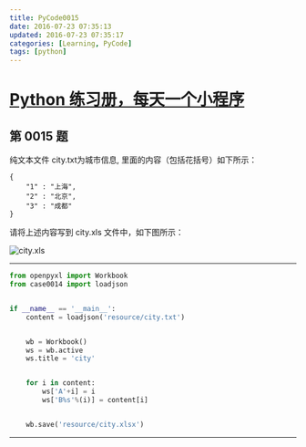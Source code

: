 ```yaml
---
title: PyCode0015
date: 2016-07-23 07:35:13
updated: 2016-07-23 07:35:17
categories: [Learning, PyCode]
tags: [python]
---
```


# [Python 练习册，每天一个小程序](https://github.com/xiaofeig/show-me-the-code)


## 第 0015 题


纯文本文件 city.txt为城市信息, 里面的内容（包括花括号）如下所示：


    {
        "1" : "上海",
        "2" : "北京",
        "3" : "成都"
    }


请将上述内容写到 city.xls 文件中，如下图所示：

<!-- more -->

![city.xls](http://i.imgur.com/rOHbUzg.png)


------------


```python
from openpyxl import Workbook
from case0014 import loadjson


if __name__ == '__main__':
    content = loadjson('resource/city.txt')


    wb = Workbook()
    ws = wb.active
    ws.title = 'city'


    for i in content:
        ws['A'+i] = i
        ws['B%s'%(i)] = content[i]


    wb.save('resource/city.xlsx')
```


------------
